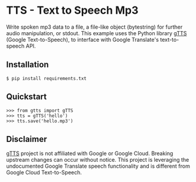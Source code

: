 # TTS - Text to Speech Mp3

Write spoken mp3 data to a file, a file-like object (bytestring) for further audio manipulation, or stdout.
This example uses the Python library [gTTS](https://pypi.org/project/gTTS/) (Google Text-to-Speech), to interface with Google Translate's text-to-speech API. 

## Installation

``$ pip install requirements.txt``

## Quickstart

```
>>> from gtts import gTTS
>>> tts = gTTS('hello')
>>> tts.save('hello.mp3')
```

## Disclaimer

[gTTS](https://pypi.org/project/gTTS/) project is not affiliated with Google or Google Cloud. Breaking upstream changes can occur without notice. This project is leveraging the undocumented Google Translate speech functionality and is different from Google Cloud Text-to-Speech.
